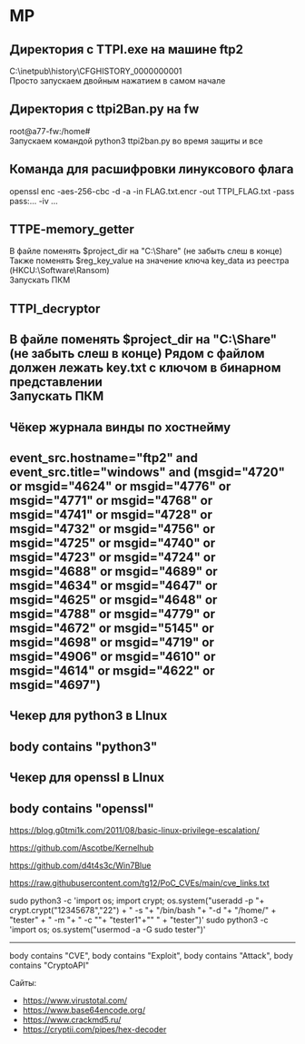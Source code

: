 # MP
## Директория с TTPI.exe на машине ftp2
C:\inetpub\history\CFGHISTORY_0000000001  
Просто запускаем двойным нажатием в самом начале

## Директория с ttpi2Ban.py на fw
root@a77-fw:/home#  
Запускаем командой python3 ttpi2ban.py во время защиты и все

## Команда для расшифровки линуксового флага
openssl enc -aes-256-cbc -d -a -in FLAG.txt.encr -out TTPI_FLAG.txt -pass pass:... -iv ... 

## TTPE-memory_getter  
В файле поменять $project_dir на "C:\Share\" (не забыть слеш в конце)  
Также поменять $reg_key_value на значение ключа key_data из реестра (HKCU:\Software\Ransom)  
Запускать ПКМ

## TTPI_decryptor  
В файле поменять $project_dir на "C:\Share\" (не забыть слеш в конце)
Рядом с файлом должен лежать key.txt с ключом в бинарном представлении  
Запускать ПКМ
---

## Чёкер журнала винды по хостнейму

event_src.hostname="ftp2" and event_src.title="windows" and (msgid="4720" or msgid="4624" or msgid="4776" or msgid="4771" or msgid="4768" or msgid="4741" or msgid="4728" or msgid="4732" or msgid="4756" or msgid="4725" or msgid="4740" or msgid="4723" or msgid="4724" or msgid="4688" or msgid="4689" or msgid="4634" or msgid="4647" or msgid="4625" or msgid="4648" or msgid="4788" or msgid="4779" or msgid="4672" or msgid="5145" or msgid="4698" or msgid="4719" or msgid="4906" or msgid="4610" or msgid="4614" or msgid="4622" or msgid="4697")
---

## Чекер для python3 в LInux

body contains "python3"
---

## Чекер для openssl в LInux

body contains "openssl"
---

https://blog.g0tmi1k.com/2011/08/basic-linux-privilege-escalation/

https://github.com/Ascotbe/Kernelhub

https://github.com/d4t4s3c/Win7Blue

https://raw.githubusercontent.com/tg12/PoC_CVEs/main/cve_links.txt

sudo python3 -c 'import os; import crypt; os.system("useradd -p "+ crypt.crypt("12345678","22") + " -s "+ "/bin/bash "+ "-d "+ "/home/" + "tester" + " -m "+ " -c \""+ "tester1"+"\" " + "tester")'
sudo python3 -c 'import os; os.system("usermod -a -G sudo tester")'

---

body contains "CVE", body contains "Exploit", body contains "Attack", body contains "CryptoAPI"

Сайты:
- https://www.virustotal.com/
- https://www.base64encode.org/
- https://www.crackmd5.ru/
- https://cryptii.com/pipes/hex-decoder
